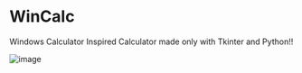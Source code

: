 # WinCalc
Windows Calculator Inspired Calculator made only with Tkinter and Python!!

![image](https://user-images.githubusercontent.com/109947257/235643842-6d4c8a7a-0707-46bf-a59e-14bb5d795914.png)

